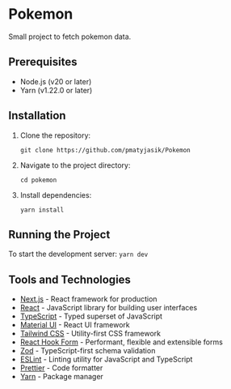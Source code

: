# Pokemon

Small project to fetch pokemon data.

## Prerequisites

-   Node.js (v20 or later)
-   Yarn (v1.22.0 or later)

## Installation

1. Clone the repository:

    ```
    git clone https://github.com/pmatyjasik/Pokemon
    ```

2. Navigate to the project directory:

    ```
    cd pokemon
    ```

3. Install dependencies:
    ```
    yarn install
    ```

## Running the Project

To start the development server: `yarn dev`

## Tools and Technologies

-   [Next.js](https://nextjs.org/) - React framework for production
-   [React](https://reactjs.org/) - JavaScript library for building user interfaces
-   [TypeScript](https://www.typescriptlang.org/) - Typed superset of JavaScript
-   [Material UI](https://mui.com/) - React UI framework
-   [Tailwind CSS](https://tailwindcss.com/) - Utility-first CSS framework
-   [React Hook Form](https://react-hook-form.com/) - Performant, flexible and extensible forms
-   [Zod](https://github.com/colinhacks/zod) - TypeScript-first schema validation
-   [ESLint](https://eslint.org/) - Linting utility for JavaScript and TypeScript
-   [Prettier](https://prettier.io/) - Code formatter
-   [Yarn](https://yarnpkg.com/) - Package manager
